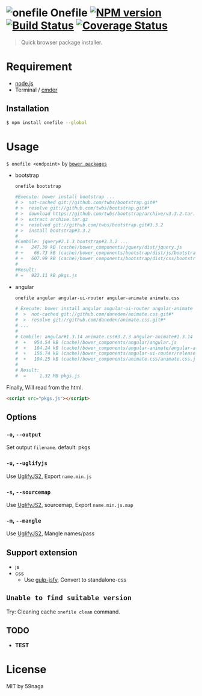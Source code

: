 # ![onefile][.svg] Onefile [![NPM version][npm-image]][npm] [![Build Status][travis-image]][travis] [![Coverage Status][coveralls-image]][coveralls]

> Quick browser package installer.

# Requirement
 * [node.js][1]
 * Terminal / [cmder][2]

## Installation
```bash
$ npm install onefile --global
```

# Usage
`$ onefile <endpoint>` by [`bower packages`][3]

* bootstrap
  ```bash
  onefile bootstrap

  #Execute: bower install bootstrap ...
  # >  not-cached git://github.com/twbs/bootstrap.git#*
  # >  resolve git://github.com/twbs/bootstrap.git#*
  # >  download https://github.com/twbs/bootstrap/archive/v3.3.2.tar.gz
  # >  extract archive.tar.gz
  # >  resolved git://github.com/twbs/bootstrap.git#3.3.2
  # >  install bootstrap#3.3.2
  #
  #Combile: jquery#2.1.3 bootstrap#3.3.2 ...
  # +   247.39 kB (cache)/bower_components/jquery/dist/jquery.js
  # +    66.73 kB (cache)/bower_components/bootstrap/dist/js/bootstrap.js
  # +   607.99 kB (cache)/bower_components/bootstrap/dist/css/bootstrap.css.js
  #
  #Result:
  # =   922.11 kB pkgs.js
  ```

* angular
  ```bash
  onefile angular angular-ui-router angular-animate animate.css

  # Execute: bower install angular angular-ui-router angular-animate animate.css ...
  #  >  not-cached git://github.com/daneden/animate.css.git#*
  #  >  resolve git://github.com/daneden/animate.css.git#*
  # ...
  #
  # Combile: angular#1.3.14 animate.css#3.2.3 angular-animate#1.3.14 angular-ui-router#0.2.13 ...
  #  +   954.54 kB (cache)/bower_components/angular/angular.js
  #  +   104.24 kB (cache)/bower_components/angular-animate/angular-animate.js
  #  +   156.74 kB (cache)/bower_components/angular-ui-router/release/angular-ui-router.js
  #  +   104.25 kB (cache)/bower_components/animate.css/animate.css.js
  #
  # Result:
  #  =     1.32 MB pkgs.js
  ```

Finally, Will read from the html.
```html
<script src="pkgs.js"></script>
```

## Options
### `-o`, `--output`
Set output `filename`. default: pkgs
### `-u`, `--uglifyjs`
Use [UglifyJS2][5], Export `name.min.js`
### `-s`, `--sourcemap`
Use [UglifyJS2][5], sourcemap, Export `name.min.js.map` 
### `-m`, `--mangle`
Use [UglifyJS2][5], Mangle names/pass

## Support extension
* js
* css
  * Use [gulp-jsfy][4], Convert to standalone-css

## `Unable to find suitable version`
Try: Cleaning cache `onefile clean` command.

## TODO
* __TEST__

License
=========================
MIT by 59naga

[.svg]: https://cdn.rawgit.com/59naga/onefile/master/.svg

[npm-image]: https://badge.fury.io/js/onefile.svg
[npm]: https://npmjs.org/package/onefile
[travis-image]: https://travis-ci.org/59naga/onefile.svg?branch=master
[travis]: https://travis-ci.org/59naga/onefile
[coveralls-image]: https://coveralls.io/repos/59naga/onefile/badge.svg?branch=master
[coveralls]: https://coveralls.io/r/59naga/onefile?branch=master

[1]: http://nodejs.org/
[2]: http://bliker.github.io/cmder/

[3]: http://bower.io/search/

[4]: https://github.com/59naga/gulp-jsfy
[5]: https://github.com/mishoo/UglifyJS2#usage
